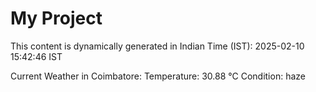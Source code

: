 # My Project

This content is dynamically generated in Indian Time (IST): 2025-02-10 15:42:46 IST


Current Weather in Coimbatore:
Temperature: 30.88 °C
Condition: haze
